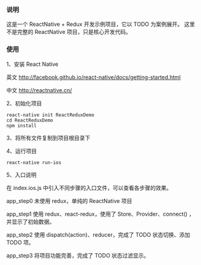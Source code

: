 ### 说明

这是一个 ReactNative + Redux 开发示例项目，它以 TODO 为案例展开。
这里不是完整的 ReactNative 项目，只是核心开发代码。

### 使用

1、安装 React Native

  英文 http://facebook.github.io/react-native/docs/getting-started.html

  中文 http://reactnative.cn/

2、初始化项目

    react-native init ReactReduxDemo
    cd ReactReduxDemo
    npm install

3、将所有文件复制到项目根目录下

4、运行项目

    react-native run-ios

5、入口说明

   在 index.ios.js 中引入不同步骤的入口文件，可以查看各步骤的效果。


   app_step0 未使用 redux，单纯的 ReactNative 项目

   app_step1 使用 redux、react-redux，使用了 Store、Provider、connect() ，并显示了初始数据。

   app_step2 使用 dispatch(action)、reducer，完成了 TODO 状态切换、添加 TODO 项。

   app_step3 将项目功能完善，完成了 TODO 状态过滤显示。




